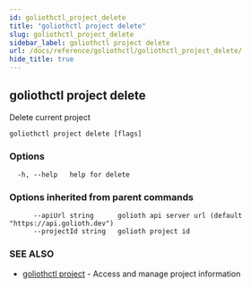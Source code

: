 ```yaml
---
id: goliothctl_project_delete
title: "goliothctl project delete"
slug: goliothctl_project_delete
sidebar_label: goliothctl project delete
url: /docs/reference/goliothctl/goliothctl_project_delete/
hide_title: true
---
```

## goliothctl project delete

Delete current project

```
goliothctl project delete [flags]
```

### Options

```
  -h, --help   help for delete
```

### Options inherited from parent commands

```
      --apiUrl string      golioth api server url (default "https://api.golioth.dev")
      --projectId string   golioth project id
```

### SEE ALSO

* [goliothctl project](/docs/reference/goliothctl/goliothctl_project/)	 - Access and manage project information

